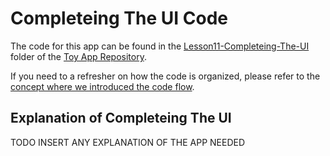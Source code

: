 
# Completeing The UI Code
The code for this app can be found in the [Lesson11-Completeing-The-UI](https://github.com/udacity/ud851-Exercises/tree/student/Lesson11-Completeing-The-UI/) folder of the [Toy App Repository](https://github.com/udacity/ud851-Exercises).

If you need to a refresher on how the code is organized, please refer to the [concept where we introduced the code flow](https://classroom.udacity.com/courses/ud851/lessons/93affc67-3f0b-4f9b-b3a4-a7a26f241a86/concepts/115d08bb-f114-46fa-b693-5c6ce1445c07).

## Explanation of Completeing The UI
TODO INSERT ANY EXPLANATION OF THE APP NEEDED
 